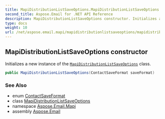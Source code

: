 ```yaml
---
title: MapiDistributionListSaveOptions.MapiDistributionListSaveOptions
second_title: Aspose.Email for .NET API Reference
description: MapiDistributionListSaveOptions constructor. Initializes a new instance of the MapiDistributionListSaveOptions class
type: docs
weight: 10
url: /net/aspose.email.mapi/mapidistributionlistsaveoptions/mapidistributionlistsaveoptions/
---
```

## MapiDistributionListSaveOptions constructor

Initializes a new instance of the [`MapiDistributionListSaveOptions`](../) class.

```csharp
public MapiDistributionListSaveOptions(ContactSaveFormat saveFormat)
```

### See Also

* enum [ContactSaveFormat](../../contactsaveformat/)
* class [MapiDistributionListSaveOptions](../)
* namespace [Aspose.Email.Mapi](../../mapidistributionlistsaveoptions/)
* assembly [Aspose.Email](../../../)



